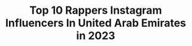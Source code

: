 ---
title: Top 10 Rappers Instagram Influencers In United Arab Emirates in 2023
description: >-
  Find top rappers Instagram influencers in United Arab Emirates in 2023. Most popular hashtags: #dubai #mydubai #bts.
platform: Instagram
hits: 9
text_top: Identify the best Instagram accounts on inBeat.
text_bottom: inBeat holds 9 Instagram influencers like this in United Arab Emirates for you to work with.
profiles:
  - username: "sahooliii"
    fullname: >-
      Snap:sahoolii
    bio: >-
      Rapper🎤
    location: "United Arab Emirates"
    followers: 17396
    engagement: 484
    commentsToLikes: 0.093469
    id: ck9wgj8ccto8n0j78h3yrbhvd
    verified: false
    hashtags: ""
  - username: "inurulez"
    fullname: >-
      NuruleZ | نارولز
    bio: >-
      - Rapper & Lyrics Writer - Sound engineer - Video Editor A member of 2 MAN ARMY @alhassanortega NEW video Clip ( FAR ) 👇🏻:
    location: "United Arab Emirates"
    followers: 106684
    engagement: 435
    commentsToLikes: 0.027207
    id: ck8szg8d3obnp0j781y0l1skz
    verified: true
    hashtags: "#reels, #flipsyde"
  - username: "ahmedoo_biggie"
    fullname: >-
      Ahmedoo Biggie | احمدو بقي
    bio: >-
      ‎Arabic Rapper | رابر عربي 🎤 United Arab Emirates Dubai 🇦🇪 For Business inquiries 📩
    location: "United Arab Emirates"
    followers: 23944
    engagement: 948
    commentsToLikes: 0.032989
    id: ck5hchel3i30b0i11fvcnzlqj
    verified: false
    hashtags: "#ahmedoo, #music, #dubai, #rap"
  - username: "mohflowmusic"
    fullname: >-
      Moh Flow
    bio: >-
      Dubai based Rapper/Singer ♾ @hrmnyco Watch ‘Wave’ الموجة MUSIC VIDEO now👇🏻♾
    location: "United Arab Emirates"
    followers: 46041
    engagement: 222
    commentsToLikes: 0.070479
    id: ck55mtb5b4qsd0i11yob9ljmd
    verified: true
    hashtags: ""
  - username: "hossamlhossainy"
    fullname: >-
      Hossam L Hossainy حسام الحسيني
    bio: >-
      Prolific Creative Filmmaker - Rapper CEO Eye-Con Entertainment @eyeconent #HOSSTLERZ #hossainyhousemafia
    location: "United Arab Emirates"
    followers: 249265
    engagement: 116
    commentsToLikes: 0.030891
    id: ck0u1vgfvy4td0i19cpky5bd6
    verified: false
    hashtags: "#lightscameraaction, #2020, #cinegram, #setlife"
  - username: "ismaeiltamrofficial"
    fullname: >-
      Ismaeil Tamr
    bio: >-
      Brand ambassador For @algedradesign In‏ Turkey🇹🇷 Dubai🇦🇪 • #الاحترام فوق الصداقة وفوق القرابة وفوق الحُب أيضاً • #سوري_قديم • فيديو كليب #عودي
    location: "United Arab Emirates"
    followers: 1086761
    engagement: 439
    commentsToLikes: 0.022085
    id: ck6uf4fgbuu4x0j71s39bogcu
    verified: true
    hashtags: "#rap, #ismaeiltamr, #turkey, #istanbul"
  - username: "daleilah_saeed"
    fullname: >-
      Daleilah
    bio: >-
      A fairy tale 🧚🏻‍♀️ 📍Dubai | Morocco Lawyer | Actress | Events Organizer | Line Producer | Influencer Email For Promotions and Collabs
    location: "United Arab Emirates"
    followers: 22606
    engagement: 263
    commentsToLikes: 0.032736
    id: ck8wf4m6bf47z0j78n4dfuzjp
    verified: false
    hashtags: "#actor, #badshah, #uae, #morocco"
  - username: "zaki.oukazi"
    fullname: >-
      Zakarya Oukazi Visuals
    bio: >-
      #Cinematographer #Filmmaker 🇩🇿 📍 based in DUBAI 🇦🇪
    location: "United Arab Emirates"
    followers: 10893
    engagement: 696
    commentsToLikes: 0.039799
    id: ck6tm5j3q77vg0j71aohse8xu
    verified: false
    hashtags: "#videography, #roomstudio, #sonyphotography, #artwork"
  - username: "mazinsakran"
    fullname: >-
      Mazin | مازن
    bio: >-
      Thoughts, experiences & a lot of perfumes. Founder @thinkcustomex ريادة | تجارب | عطور Dubai📍
    location: "United Arab Emirates"
    followers: 77132
    engagement: 119
    commentsToLikes: 0.098760
    id: ck0w6qqh89uik0i19yovapyjf
    verified: false
    hashtags: "#saudia, #stayhome, #riyadh, #downtowndubai"
---
